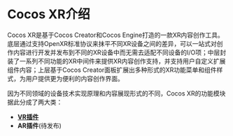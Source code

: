 # Cocos XR介绍
Cocos XR是基于Cocos Creator和Cocos Engine打造的一款XR内容创作工具。底层通过支持OpenXR标准协议来抹平不同XR设备之间的差异，可以一站式对创作内容进行开发并发布到不同的XR设备中而无需去适配不同设备的I/O项；中层封装了一系列不同功能的XR中间件来提供XR内容创作支持，并支持用户自定义扩展组件内容；上层基于Cocos Creator面板扩展出多种形式的XR功能菜单和组件样式，为用户提供更为便利的内容创作界面。

因为不同领域的设备技术实现原理和内容展现形式的不同，Cocos XR的功能模块据此分成了两大类：
- [**VR插件**](vr/index.md)
- **AR插件**(待发布)